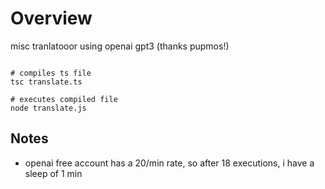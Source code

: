 # Overview

misc tranlatooor using openai gpt3 (thanks pupmos!) 

```

# compiles ts file
tsc translate.ts 

# executes compiled file
node translate.js

```

## Notes

- openai free account has a 20/min rate, so after 18 executions, i have a sleep of 1 min